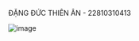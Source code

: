 ĐẶNG ĐỨC THIÊN ÂN - 22810310413 

![image](https://github.com/user-attachments/assets/a456b1be-e00b-46af-8cd8-beef614c8b72)
